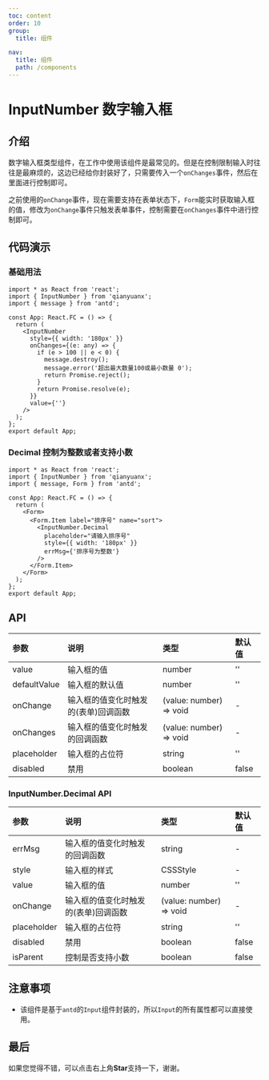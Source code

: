 ```yaml
---
toc: content
order: 10
group:
  title: 组件

nav:
  title: 组件
  path: /components
---
```


# InputNumber 数字输入框

## 介绍

数字输入框类型组件，在工作中使用该组件是最常见的。但是在控制限制输入时往往是最麻烦的，这边已经给你封装好了，只需要传入一个`onChanges`事件，然后在里面进行控制即可。

之前使用的`onChange`事件，现在需要支持在表单状态下，`Form`能实时获取输入框的值，修改为`onChange`事件只触发表单事件，控制需要在`onChanges`事件中进行控制即可。

## 代码演示

### 基础用法

```tsx
import * as React from 'react';
import { InputNumber } from 'qianyuanx';
import { message } from 'antd';

const App: React.FC = () => {
  return (
    <InputNumber
      style={{ width: '180px' }}
      onChanges={(e: any) => {
        if (e > 100 || e < 0) {
          message.destroy();
          message.error('超出最大数量100或最小数量 0');
          return Promise.reject();
        }
        return Promise.resolve(e);
      }}
      value={''}
    />
  );
};
export default App;
```

### Decimal 控制为整数或者支持小数

```tsx
import * as React from 'react';
import { InputNumber } from 'qianyuanx';
import { message, Form } from 'antd';

const App: React.FC = () => {
  return (
    <Form>
      <Form.Item label="排序号" name="sort">
        <InputNumber.Decimal
          placeholder="请输入排序号"
          style={{ width: '180px' }}
          errMsg={'排序号为整数'}
        />
      </Form.Item>
    </Form>
  );
};
export default App;
```

## API

| 参数         | 说明                                 | 类型                    | 默认值 |
| :----------- | :----------------------------------- | :---------------------- | :----- |
| value        | 输入框的值                           | number                  | ''     |
| defaultValue | 输入框的默认值                       | number                  | ''     |
| onChange     | 输入框的值变化时触发的(表单)回调函数 | (value: number) => void | -      |
| onChanges    | 输入框的值变化时触发的回调函数       | (value: number) => void | -      |
| placeholder  | 输入框的占位符                       | string                  | ''     |
| disabled     | 禁用                                 | boolean                 | false  |

### InputNumber.Decimal API

| 参数        | 说明                                 | 类型                    | 默认值 |
| :---------- | :----------------------------------- | :---------------------- | :----- |
| errMsg      | 输入框的值变化时触发的回调函数       | string                  | -      |
| style       | 输入框的样式                         | CSSStyle                | -      |
| value       | 输入框的值                           | number                  | ''     |
| onChange    | 输入框的值变化时触发的(表单)回调函数 | (value: number) => void | -      |
| placeholder | 输入框的占位符                       | string                  | ''     |
| disabled    | 禁用                                 | boolean                 | false  |
| isParent    | 控制是否支持小数                     | boolean                 | false  |

## 注意事项

- 该组件是基于`antd`的`Input`组件封装的，所以`Input`的所有属性都可以直接使用。

## 最后

如果您觉得不错，可以点击右上角**Star**支持一下，谢谢。
